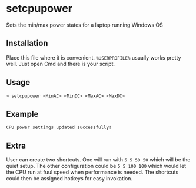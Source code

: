 # setcpupower
Sets the min/max power states for a laptop running Windows OS

## Installation
Place this file where it is convenient. `%USERPROFILE%` usually works pretty well. Just open Cmd and there is your script.

## Usage
`> setcpupower <MinAC> <MinDC> <MaxAC> <MaxDC>`

## Example
```> setcpupower 5 5 50 50
CPU power settings updated successfully!
```

## Extra
User can create two shortcuts. One will run with `5 5 50 50` which will be the quiet setup. The other configuration could be `5 5 100 100` which would let the CPU run at fuul speed when performance is needed. The shortcuts could then be assigned hotkeys for easy invokation.
